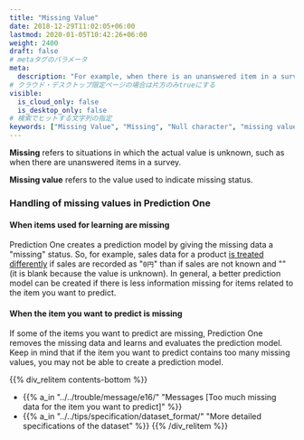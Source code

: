 ```yaml
---
title: "Missing Value"
date: 2018-12-29T11:02:05+06:00
lastmod: 2020-01-05T10:42:26+06:00
weight: 2400
draft: false
# metaタグのパラメータ
meta:
  description: "For example, when there is an unanswered item in a survey, the actual value is unknown or not recorded, and is called [Missing]."
# クラウド・デスクトップ限定ページの場合は片方のみtrueにする
visible:
  is_cloud_only: false
  is_desktop_only: false
# 検索でヒットする文字列の指定
keywords: ["Missing Value", "Missing", "Null character", "missing value", "Blank space"]
---
```


**Missing** refers to situations in which the actual value is unknown, such as when there are unanswered items in a survey.

**Missing value** refers to the value used to indicate missing status.

### Handling of missing values in Prediction One

#### When items used for learning are missing

Prediction One creates a prediction model by giving the missing data a "missing" status.
So, for example, sales data for a product <u>is treated differently</u> if sales are recorded as "`0円`" than if sales are not known and "" (it is blank because the value is unknown).
In general, a better prediction model can be created if there is less information missing for items related to the item you want to predict.

#### When the item you want to predict is missing

If some of the items you want to predict are missing, Prediction One removes the missing data and learns and evaluates the prediction model.
Keep in mind that if the item you want to predict contains too many missing values, you may not be able to create a prediction model.

{{% div_relitem contents-bottom %}}

- {{% a_in "../../trouble/message/e16/" "Messages [Too much missing data for the item you want to predict]" %}}
- {{% a_in "../../tips/specification/dataset_format/" "More detailed specifications of the dataset" %}}
  {{% /div_relitem %}}
